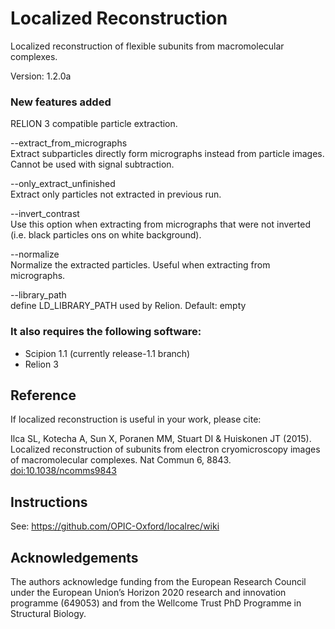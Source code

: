 # Localized Reconstruction

Localized reconstruction of flexible subunits from macromolecular complexes.

Version: 1.2.0a

### New features added

RELION 3 compatible particle extraction.

--extract_from_micrographs  
Extract subparticles directly form micrographs instead from particle images. Cannot be used with signal subtraction.

--only_extract_unfinished  
Extract only particles not extracted in previous run.

--invert_contrast  
Use this option when extracting from micrographs that were not inverted (i.e. black particles ons on white background).

--normalize  
Normalize the extracted particles. Useful when extracting from micrographs.

--library_path  
define LD_LIBRARY_PATH used by Relion. Default: empty


### It also requires the following software:
* Scipion 1.1 (currently release-1.1 branch)
* Relion 3

## Reference

If localized reconstruction is useful in your work, please cite:

Ilca SL, Kotecha A, Sun X, Poranen MM, Stuart DI & Huiskonen JT (2015).
Localized reconstruction of subunits from electron cryomicroscopy images of macromolecular complexes.
Nat Commun 6, 8843. [doi:10.1038/ncomms9843](http://dx.doi.org/10.1038/ncomms9843)

## Instructions

See: https://github.com/OPIC-Oxford/localrec/wiki

## Acknowledgements

The authors acknowledge funding from the European Research Council under the European Union’s Horizon 2020 research and innovation programme (649053) and from the Wellcome Trust PhD Programme in Structural Biology.
